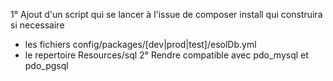 1° Ajout d'un script qui se lancer à l'issue de composer install qui construira si necessaire 
- les fichiers config/packages/[dev|prod|test]/esolDb.yml 
- le repertoire Resources/sql
2° Rendre compatible avec pdo_mysql et pdo_pgsql